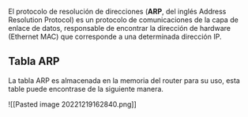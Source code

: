 El protocolo de resolución de direcciones (**ARP**, del inglés Address Resolution Protocol) es un protocolo de comunicaciones de la capa de enlace de datos, responsable de encontrar la dirección de hardware (Ethernet MAC) que corresponde a una determinada dirección IP.


## Tabla ARP

La tabla ARP es almacenada en la memoria del router para su uso, esta table puede encontrase de la siguiente manera.

![[Pasted image 20221219162840.png]]